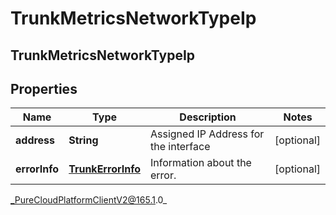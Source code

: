 # TrunkMetricsNetworkTypeIp

## TrunkMetricsNetworkTypeIp

## Properties

|Name | Type | Description | Notes|
|------------ | ------------- | ------------- | -------------|
| **address** | **String** | Assigned IP Address for the interface | [optional] |
| **errorInfo** | [**TrunkErrorInfo**](TrunkErrorInfo) | Information about the error. | [optional] |



_PureCloudPlatformClientV2@165.1.0_
